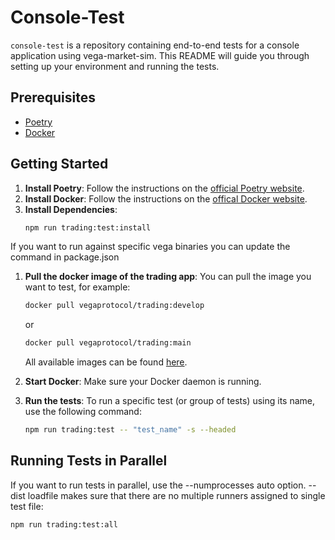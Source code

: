 # Console-Test

`console-test` is a repository containing end-to-end tests for a console application using vega-market-sim. This README will guide you through setting up your environment and running the tests.

## Prerequisites

- [Poetry](https://python-poetry.org/docs/#installing-with-the-official-installer)
- [Docker](https://www.docker.com/)

## Getting Started

1. **Install Poetry**: Follow the instructions on the [official Poetry website](https://python-poetry.org/docs/#installing-with-the-official-installer).
1. **Install Docker**: Follow the instructions on the [offical Docker website](https://docs.docker.com/desktop/).
1. **Install Dependencies**:
   ```bash
   npm run trading:test:install
   ```

If you want to run against specific vega binaries you can update the command in package.json

1. **Pull the docker image of the trading app**:
   You can pull the image you want to test, for example:
   ```bash
   docker pull vegaprotocol/trading:develop
   ```
   or
   ```bash
   docker pull vegaprotocol/trading:main
   ```
   All available images can be found [here](https://hub.docker.com/r/vegaprotocol/trading/tags).
1. **Start Docker**: Make sure your Docker daemon is running.

1. **Run the tests**: To run a specific test (or group of tests) using its name, use the following command:
   ```bash
   npm run trading:test -- "test_name" -s --headed
   ```

## Running Tests in Parallel

If you want to run tests in parallel, use the --numprocesses auto option. --dist loadfile makes sure that there are no multiple runners assigned to single test file:

```bash
npm run trading:test:all
```
